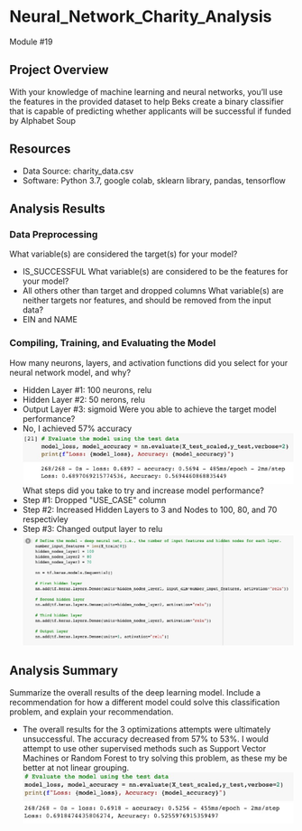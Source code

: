 # Neural_Network_Charity_Analysis
Module #19


## Project Overview
With your knowledge of machine learning and neural networks, you’ll use the features in the provided dataset to help Beks create a binary classifier that is capable of predicting whether applicants will be successful if funded by Alphabet Soup

## Resources
- Data Source: charity_data.csv
- Software: Python 3.7, google colab, sklearn library, pandas, tensorflow


## Analysis Results
### Data Preprocessing
What variable(s) are considered the target(s) for your model?
- IS_SUCCESSFUL
What variable(s) are considered to be the features for your model?
- All others other than target and dropped columns
What variable(s) are neither targets nor features, and should be removed from the input data?
- EIN and NAME

### Compiling, Training, and Evaluating the Model
How many neurons, layers, and activation functions did you select for your neural network model, and why?
- Hidden Layer #1: 100 neurons, relu
- Hidden Layer #2: 50 nerons, relu
- Output Layer #3: sigmoid
Were you able to achieve the target model performance?
- No, I achieved 57% accuracy
![1](https://github.com/Jarney903/Neural_Network_Charity_Analysis/blob/main/analysis/Fig_1.jpg)
What steps did you take to try and increase model performance?
- Step #1: Dropped "USE_CASE" column 
- Step #2: Increased Hidden Layers to 3 and Nodes to 100, 80, and 70 respectivley 
- Step #3: Changed output layer to relu
![2](https://github.com/Jarney903/Neural_Network_Charity_Analysis/blob/main/analysis/Fig_2.jpg)


## Analysis Summary
Summarize the overall results of the deep learning model. Include a recommendation for how a different model could solve this classification problem, and explain your recommendation.
- The overall results for the 3 optimizations attempts were ultimately unsuccessful. The accuracy decreased from 57% to 53%. I would attempt to use other supervised methods such as Support Vector Machines or Random Forest to try solving this problem, as these my be better at not linear grouping. 
![2](https://github.com/Jarney903/Neural_Network_Charity_Analysis/blob/main/analysis/Fig_3.jpg)

